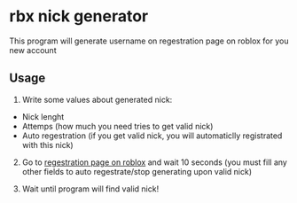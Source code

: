 # rbx nick generator
 This program will generate username on regestration page on roblox for you new account

##  Usage
 1. Write some values about generated nick:
  * Nick lenght
  * Attemps (how much you need tries to get valid nick)
  * Auto regestration (if you get valid nick, you will automaticlly registrated with this nick)
    
 2. Go to [regestration page on roblox](https://www.roblox.com) and wait 10 seconds (you must fill any other fields to auto regestrate/stop generating upon valid nick)
    
 3. Wait until program will find valid nick!
